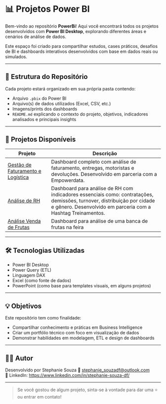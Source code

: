# 📊 Projetos Power BI

Bem-vindo ao repositório **PowerBi**! Aqui você encontrará todos os projetos desenvolvidos com **Power BI Desktop**, explorando diferentes áreas e cenários de análise de dados.

Este espaço foi criado para compartilhar estudos, cases práticos, desafios de BI e dashboards interativos desenvolvidos com base em dados reais ou simulados.

---

## 📁 Estrutura do Repositório

Cada projeto estará organizado em sua própria pasta contendo:

- Arquivo `.pbix` do Power BI
- Arquivo(s) de dados utilizados (Excel, CSV, etc.)
- Imagens/prints dos dashboards
- `README.md` explicando o contexto do projeto, objetivos, indicadores analisados e principais insights

---

## 🚀 Projetos Disponíveis

| Projeto | Descrição |
|--------|-----------|
| [Gestão de Faturamento e Logística](https://github.com/stephaniesouza25/PowerBI/tree/main/Log%C3%ADstica) | Dashboard completo com análise de faturamento, entregas, motoristas e devoluções. Desenvolvido em parceria com a Empowerdata. |
| [Análise de RH](https://github.com/stephaniesouza25/PowerBI/tree/main/Dashboard_RH) | Dashboard para análise de RH com indicadores essenciais como: contratações, demissões, turnover, distribuição por cidade e gênero. Desenvolvido em parceria com a Hashtag Treinamentos.  |
| [Análise Venda de Frutas](https://github.com/stephaniesouza25/PowerBI/tree/main/Vendas_Frutas) | Dashboard para análise de uma banca de frutas na feira 

---

## 🛠️ Tecnologias Utilizadas

- Power BI Desktop
- Power Query (ETL)
- Linguagem DAX
- Excel (como fonte de dados)
- PowerPoint (como base para templates visuais, em alguns projetos)

---

## 💡 Objetivos

Este repositório tem como finalidade:

- Compartilhar conhecimento e práticas em Business Intelligence
- Criar um portfólio técnico com foco em visualização de dados
- Demonstrar habilidades em modelagem, ETL e design de dashboards

---

## 👨‍💻 Autor

Desenvolvido por Stephanie Souza 
📧 stephanie_souzadf@outlook.com  
📎 LinkedIn: https://www.linkedin.com/in/stephanie-souza-df/

---

> Se você gostou de algum projeto, sinta-se à vontade para dar uma ⭐ ou entrar em contato!
